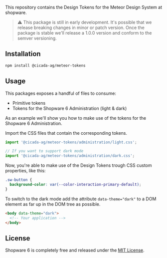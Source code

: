 This repository contains the Design Tokens for the Meteor Design System at shopware.

> ⚠️ This package is still in early development. It's possible that we release breaking
> changes in minor or patch version. Once the package is stable we'll release a 1.0.0
> version and conform to the semver versioning.

## Installation

```sh
npm install @cicada-ag/meteor-tokens
```

## Usage

This packages exposes a handful of files to consume:

- Primitive tokens
- Tokens for the Shopware 6 Administration (light & dark)

As an example we'll show you how to make use of the tokens
for the Shopware 6 Administration.

Import the CSS files that contain the corresponding tokens.

```js
import '@cicada-ag/meteor-tokens/administration/light.css';

// If you want to support dark mode
import '@cicada-ag/meteor-tokens/administration/dark.css';
```

Now, you're able to make use of the Design Tokens trough
CSS custom properties, like this:

```css
.sw-button {
  background-color: var(--color-interaction-primary-default);
}
```

To switch to the dark mode add the attribute `data-theme="dark"` to
a DOM element as far up in the DOM tree as possible.

```html
<body data-theme="dark">
  <!-- Your application -->
</body>
```

## License

Shopware 6 is completely free and released under the [MIT License](./LICENSE.md).
